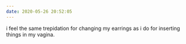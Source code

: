 ```yaml
---
date: 2020-05-26 20:52:05
---
```

i feel the same trepidation for changing my earrings as i do for inserting things in my vagina.
